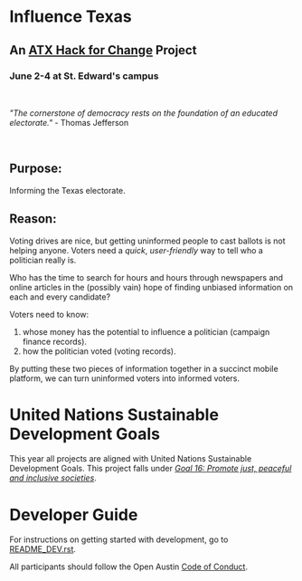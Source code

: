 # Influence Texas

## An [ATX Hack for Change](http://atxhackforchange.org/) Project
### June 2-4 at St. Edward's campus
<br />

 _"The cornerstone of democracy rests on the foundation of an educated electorate."_ - Thomas Jefferson

<br />

## Purpose: 
Informing the Texas electorate. 

## Reason:
Voting drives are nice, but getting uninformed people to cast ballots is not helping anyone. Voters need a _quick_, _user-friendly_ way to tell who a politician really is.

Who has the time to search for hours and hours through newspapers and online articles in the (possibly vain) hope of finding unbiased information on each and every candidate?

Voters need to know:
1. whose money has the potential to influence a politician (campaign finance records).
1. how the politician voted (voting records).

By putting these two pieces of information together in a succinct mobile platform, we can turn uninformed voters into informed voters. 

# United Nations Sustainable Development Goals

This year all projects are aligned with United Nations Sustainable Development Goals.  This project falls under [*Goal 16: Promote just, peaceful and inclusive societies*](http://www.un.org/sustainabledevelopment/peace-justice/).

# Developer Guide

For instructions on getting started with development, go to [README_DEV.rst](README_DEV.rst).

All participants should follow the Open Austin [Code of Conduct](https://www.open-austin.org/about/#code-of-conduct).
